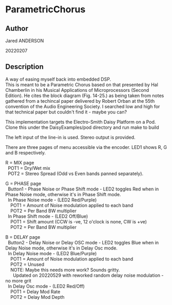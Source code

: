 # ParametricChorus

## Author

<!-- Insert Your Name Here -->
Jared ANDERSON

20220207

## Description

<!-- Describe your example here -->
A way of easing myself back into embedded DSP.  
This is meant to be a Parametric Chorus based on that presented by Hal Chamberlin in his Musical Applications of Microprocessors (Second Edition).
He cites the block diagram (Fig. 14-25.) as being taken from notes gathered from a techincal paper delivered by Robert Orban at the 55th convention of the Audio Engineering Society.
I searched low and high for that technical paper but couldn't find it - maybe you can?

This implementation targets the Electro-Smith Daisy Platform on a Pod.
Clone this under the DaisyExamples/pod directory and run make to build

The left input of the line-in is used.
Stereo output is provided.

There are three pages of menu accessible via the encoder. LED1 shows R, G and B respectively.

R = MIX page  
&nbsp;&nbsp;POT1 = Dry/Wet mix  
&nbsp;&nbsp;POT2 = Stereo Spread (Odd vs Even bands panned ѕeparately).  

G = PHASE page  
&nbsp;&nbsp;Button1 - Phase Noise or Phase Shift mode - LED2 toggles Red when in Phase Noise mode, otherwise it's in Phase Shift mode.  
&nbsp;&nbsp;In Phase Noise mode - (LED2 Red/Purple)  
&nbsp;&nbsp;&nbsp;&nbsp;POT1 = Amount of Noise modulation applied to each band  
&nbsp;&nbsp;&nbsp;&nbsp;POT2 = Per Band BW multiplier  
&nbsp;&nbsp;In Phase Shift mode - (LED2 Off/Blue)  
&nbsp;&nbsp;&nbsp;&nbsp;POT1 = Shift amount (CCW is -ve, 12 o'clock is none, CW is +ve)  
&nbsp;&nbsp;&nbsp;&nbsp;POT2 = Per Band BW multiplier  

B = DELAY page  
&nbsp;&nbsp;Button2 - Delay Noise or Delay OSC mode - LED2 toggles Blue when in Delay Noise mode, otherwise it's in Delay Osc mode.  
&nbsp;&nbsp;In Delay Noise mode - (LED2 Blue/Purple)  
&nbsp;&nbsp;&nbsp;&nbsp;POT1 = Amount of Noise modulation applied to each band  
&nbsp;&nbsp;&nbsp;&nbsp;POT2 = Unused  
&nbsp;&nbsp;&nbsp;&nbsp;NOTE: Maybe this needs more work?  Sounds gritty.  
&nbsp;&nbsp;&nbsp;&nbsp;&nbsp;&nbsp;Updated on 20220529 with reworked random delay noise modulation - no more grit  
&nbsp;&nbsp;In Delay Osc mode - (LED2 Red/Off)  
&nbsp;&nbsp;&nbsp;&nbsp;POT1 = Delay Mod Rate  
&nbsp;&nbsp;&nbsp;&nbsp;POT2 = Delay Mod Depth  

